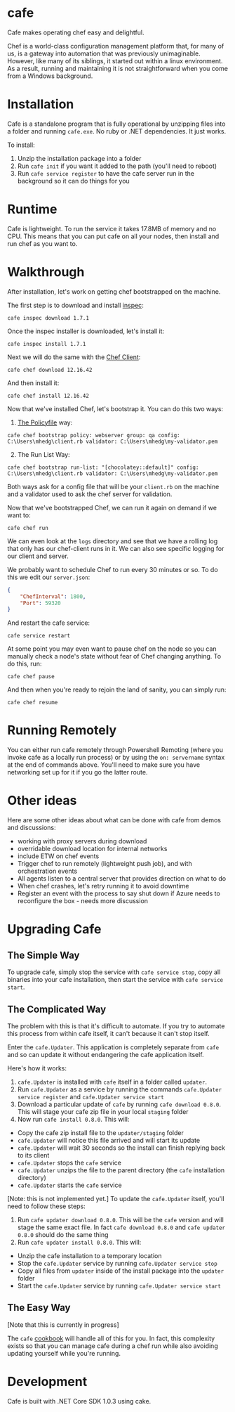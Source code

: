 # cafe

Cafe makes operating chef easy and delightful.

Chef is a world-class configuration management platform that, for many of us, is a gateway into automation that was previously unimaginable. However, like many of its siblings, it started out within a linux environment. As a result, running and maintaining it is not straightforward when you come from a Windows background.

# Installation

Cafe is a standalone program that is fully operational by unzipping files into a folder and running `cafe.exe`. No ruby or .NET dependencies. It just works.

To install:

1. Unzip the installation package into a folder
2. Run `cafe init` if you want it added to the path (you'll need to reboot)
3. Run `cafe service register` to have the cafe server run in the background so it can do things for you

# Runtime

Cafe is lightweight. To run the service it takes 17.8MB of memory and no CPU. This means that you can put cafe on all your nodes, then install and run chef as you want to.

# Walkthrough

After installation, let's work on getting chef bootstrapped on the machine. 

The first step is to download and install [inspec](http://inspec.io/):

```
cafe inspec download 1.7.1
```

Once the inspec installer is downloaded, let's install it:

```
cafe inspec install 1.7.1
```

Next we will do the same with the [Chef Client](https://docs.chef.io/ctl_chef_client.html):

```
cafe chef download 12.16.42
```

And then install it:

```
cafe chef install 12.16.42
```

Now that we've installed Chef, let's bootstrap it. You can do this two ways:

1. [The Policyfile](http://hedge-ops.com/policyfiles/) way:

```
cafe chef bootstrap policy: webserver group: qa config: C:\Users\mhedg\client.rb validator: C:\Users\mhedg\my-validator.pem
```

2. The Run List Way:

```
cafe chef bootstrap run-list: "[chocolatey::default]" config: C:\Users\mhedg\client.rb validator: C:\Users\mhedg\my-validator.pem
```

Both ways ask for a config file that will be your `client.rb` on the machine and a validator used to ask the chef server for validation.

Now that we've bootstrapped Chef, we can run it again on demand if we want to:

```
cafe chef run
```

We can even look at the `logs` directory and see that we have a rolling log that only has our chef-client runs in it. We can also see specific logging for our client and server.

We probably want to schedule Chef to run every 30 minutes or so. To do this we edit our `server.json`:

```json
{
    "ChefInterval": 1800,
    "Port": 59320
}
```   

And restart the cafe service:

```
cafe service restart
```

At some point you may even want to pause chef on the node so you can manually check a node's state without fear of Chef changing anything. To do this, run:

```
cafe chef pause
```

And then when you're ready to rejoin the land of sanity, you can simply run:

```
cafe chef resume
```
# Running Remotely

You can either run cafe remotely through Powershell Remoting (where you invoke cafe as a locally run process) or by using the `on: servername` syntax at the end of commands above. You'll need to make sure you have networking set up for it if you go the latter route.
# Other ideas

Here are some other ideas about what can be done with cafe from demos and discussions:

* working with proxy servers during download
* overridable download location for internal networks
* include ETW on chef events
* Trigger chef to run remotely (lightweight push job), and with orchestration events
* All agents listen to a central server that provides direction on what to do
* When chef crashes, let's retry running it to avoid downtime
* Register an event with the process to say shut down if Azure needs to reconfigure the box - needs more discussion

# Upgrading Cafe

## The Simple Way

To upgrade cafe, simply stop the service with `cafe service stop`, copy all binaries into your cafe installation, then start the service with `cafe service start`.

## The Complicated Way

The problem with this is that it's difficult to automate. If you try to automate this process from within cafe itself, it can't because it can't stop itself.

Enter the `cafe.Updater`. This application is completely separate from `cafe` and so can update it without endangering the cafe application itself.

Here's how it works:

1. `cafe.Updater` is installed with `cafe` itself in a folder called `updater`.
2. Run `cafe.Updater` as a service by running the commands `cafe.Updater service register` and `cafe.Updater service start`
3. Download a particular update of `cafe` by running `cafe download 0.8.0`. This will stage your cafe zip file in your local `staging` folder
4. Now run `cafe install 0.8.0`. This will:
  * Copy the cafe zip install file to the `updater/staging` folder
  * `cafe.Updater` will notice this file arrived and will start its update
  * `cafe.Updater` will wait 30 seconds so the install can finish replying back to its client
  * `cafe.Updater` stops the `cafe` service
  * `cafe.Updater` unzips the file to the parent directory (the `cafe` installation directory)
  * `cafe.Updater` starts the `cafe` service

[Note: this is not implemented yet.]
To update the `cafe.Updater` itself, you'll need to follow these steps:

1. Run `cafe updater download 0.8.0`. This will be the `cafe` version and will stage the same exact file. In fact `cafe download 0.8.0` and `cafe updater 0.8.0` should do the same thing
2. Run `cafe updater install 0.8.0`. This will:
  * Unzip the cafe installation to a temporary location
  * Stop the `cafe.Updater` service by running `cafe.Updater service stop`
  * Copy all files from `updater` inside of the install package into the `updater` folder
  * Start the `cafe.Updater` service by running `cafe.Updater service start`

## The Easy Way

[Note that this is currently in progress]

The `cafe` [cookbook](https://github.com/mhedgpeth/cafe-cookbook) will handle all of this for you. In fact, this complexity exists so that you can manage cafe during a chef run while also avoiding updating yourself while you're running.

# Development

Cafe is built with .NET Core SDK 1.0.3 using cake.